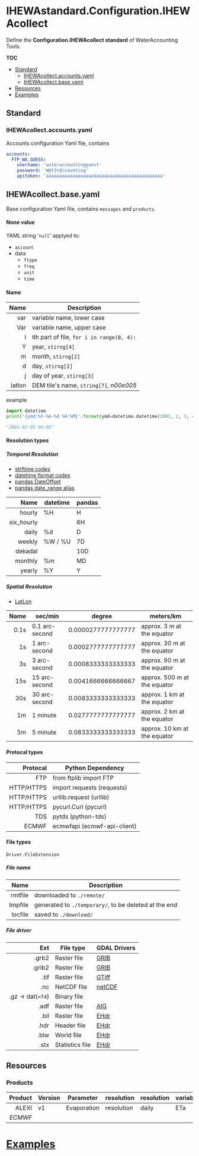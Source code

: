 # IHEWAstandard.Configuration.IHEWAcollect

Define the **Configuration.IHEWAcollect standard** of WaterAccounting Tools.

**TOC**

  - [Standard](#standard)
    - [IHEWAcollect.accounts.yaml](#ihewacollectaccountsyaml)
    - [IHEWAcollect.base.yaml](#ihewacollectbaseyaml)
  - [Resources](#resources)
  - [Examples](#examples)


## Standard


### IHEWAcollect.accounts.yaml

Accounts configuration Yaml file, contains

```Yaml
accounts:
  FTP_WA_GUESS:
    username: 'wateraccountingguest'
    password: 'W@t3r@ccounting'
    apitoken: 'aaaaaaaaaaaaaaaaaaaaaaaaaaaaaaaaaaaaaaaaaaaa'
```


## IHEWAcollect.base.yaml

Base configuration Yaml file, contains `messages` and `products`.

#### None value

YAML string '`null`' applyed to: 

  * `account`
  * data
    * `ftype`
    * `freq`
    * `unit`
    * `time`


#### Name

| Name       | Description                               |
| ---------: |------------------------------------------ |
| var        | variable name, lower case                 |
| Var        | variable name, upper case                 |
| i          | ith part of file, `for i in range(0, 4):` |
| Y          | year, `stirng[4]`                         |
| m          | month, `stirng[2]`                        |
| d          | day, `stirng[2]`                          |
| j          | day of year, `stirng[3]`                  |
| latlon     | DEM tile's name, `string[7]`, _n00e005_   |

example

```Python
import datetime
print('{ymd:%Y-%m-%d %H:%M}'.format(ymd=datetime.datetime(2001, 2, 3, 4, 5)))

"2001-02-03 04:05"
```


#### Resolution types

##### Temporal Resolution

  * [strftime codes](http://strftime.org/)
  * [datetime format codes](https://docs.python.org/3.7/library/datetime.html#strftime-and-strptime-behavior)
  * [pandas DateOffset](https://pandas.pydata.org/pandas-docs/stable/user_guide/timeseries.html#dateoffset-objects)
  * [pandas date_range alias](https://pandas.pydata.org/pandas-docs/stable/user_guide/timeseries.html#timeseries-offset-aliases)

| Name        | datetime | pandas   |
| ----------: | -------- | -------- |
| hourly      | %H       | H        |
| six_hourly  |          | 6H       |
| daily       | %d       | D        |
| weekly      | %W / %U  | 7D       |
| dekadal     |          | 10D      |
| monthly     | %m       | MD       |
| yearly      | %Y       | Y        |

##### Spatial Resolution
  
  * [LatLon](https://calgary.rasc.ca/latlong.htm)

| Name       | sec/min        | degree   	         | meters/km                    |
| ---------: |--------------- | ------------------ | ---------------------------- |
| 0.1s       | 0.1 arc-second | 0.0000277777777777 | approx. 3 m at the equator   |
| 1s         | 1 arc-second   | 0.0002777777777777 | approx. 30 m at the equator  |
| 3s         | 3 arc-second   | 0.0008333333333333 | approx. 90 m at the equator  |
| 15s        | 15 arc-second  | 0.0041666666666667 | approx. 500 m at the equator |
| 30s        | 30 arc-second  | 0.0083333333333333 | approx. 1 km at the equator  |
| 1m         | 1 minute       | 0.0277777777777777 | approx. 2 km at the equator  |
| 5m         | 5 minute       | 0.0833333333333333 | approx. 10 km at the equator |


#### Protocal types

| Protocal   | Python Dependency           |
| ---------: |---------------------------- |
| FTP        | from ftplib import FTP      |
| HTTP/HTTPS | import requests (requests)  |
| HTTP/HTTPS | urllib.request (urllib)     |
| HTTP/HTTPS | pycurl.Curl (pycurl)        |
| TDS        | pytds (python-tds)          |
| ECMWF      | ecmwfapi (ecmwf-api-client) |


#### File types

`Driver.FileExtension`

##### File name

| Name       | Description                                           |
| ---------: |------------------------------------------------------ |
| rmtfile    | downloaded to `./remote/`                             |
| tmpfile    | generated to `./temporary/`, to be deleted at the end |
| locfile    | saved to `./download/`                                |

##### File driver

| Ext               | File type        | GDAL Drivers                                                        |
| ----------------: | ---------------- | ------------------------------------------------------------------- |
| .grb2             | Raster file      | [GRIB](https://gdal.org/drivers/raster/grib.html#raster-grib)       |
| .grib2            | Raster file      | [GRIB](https://gdal.org/drivers/raster/grib.html#raster-grib)       |
| .tif              | Raster file      | [GTiff](https://gdal.org/drivers/raster/gtiff.html#raster-gtiff)    |
| .nc               | NetCDF file      | [netCDF](https://gdal.org/drivers/raster/netcdf.html#raster-netcdf) |
| .gz -> dat(`<f4`) | Binary file      |                                                                     |
| .adf              | Raster file      | [AIG](https://gdal.org/drivers/raster/aig.html#raster-aig)          |
| .bil              | Raster file      | [EHdr](https://gdal.org/drivers/raster/ehdr.html#raster-ehdr)       |
| .hdr              | Header file      | [EHdr](https://gdal.org/drivers/raster/ehdr.html#raster-ehdr)       |
| .blw              | World file       | [EHdr](https://gdal.org/drivers/raster/ehdr.html#raster-ehdr)       |
| .stx              | Statistics file  | [EHdr](https://gdal.org/drivers/raster/ehdr.html#raster-ehdr)       |


## Resources

### Products

| Product       | Version  | Parameter         | resolution        | resolution       | variable  |
| ------------: | -------- | ----------------- | ----------------- |----------------- | --------- |
| ALEXI         | v1       | Evaporation       | resolution        | daily            | ETa       |
| _ECMWF_       |          |                   |                   |                  |           |


# [Examples](examples/README.md#ihewacollect)
